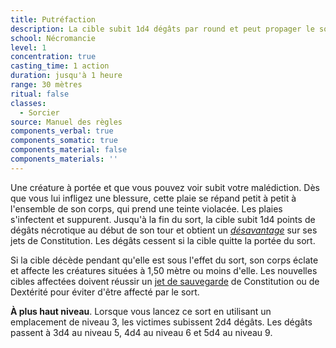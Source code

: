 ```yaml
---
title: Putréfaction
description: La cible subit 1d4 dégâts par round et peut propager le sort si elle meurt.
school: Nécromancie
level: 1
concentration: true
casting_time: 1 action
duration: jusqu'à 1 heure
range: 30 mètres
ritual: false
classes:
  - Sorcier
source: Manuel des règles
components_verbal: true
components_somatic: true
components_material: false
components_materials: ''
---
```

Une créature à portée et que vous pouvez voir subit votre malédiction. Dès que vous lui infligez une blessure, cette plaie se répand petit à petit à l'ensemble de son corps, qui prend une teinte violacée. Les plaies s'infectent et suppurent. Jusqu'à la fin du sort, la cible subit 1d4 points de dégâts nécrotique au début de son tour et obtient un [_désavantage_](/utiliser-les-caracteristiques/#avantage-et-desavantage) sur ses jets de Constitution. Les dégâts cessent si la cible quitte la portée du sort.

Si la cible décède pendant qu'elle est sous l'effet du sort, son corps éclate et affecte les créatures situées à 1,50 mètre ou moins d'elle. Les nouvelles cibles affectées doivent réussir un [jet de sauvegarde](/utiliser-les-caracteristiques/#jets-de-sauvegarde) de Constitution ou de Dextérité pour éviter d'être affecté par le sort.

**À plus haut niveau**. Lorsque vous lancez ce sort en utilisant un emplacement de niveau 3, les victimes subissent 2d4 dégâts. Les dégâts passent à 3d4 au niveau 5, 4d4 au niveau 6 et 5d4 au niveau 9.
